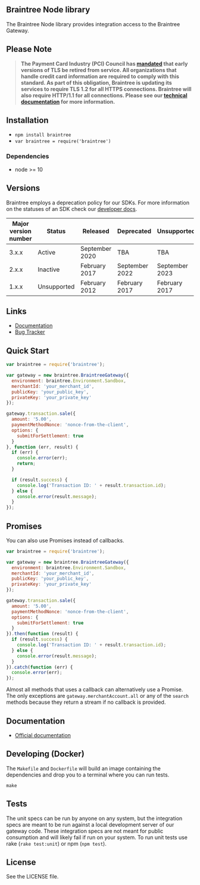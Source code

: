 ## Braintree Node library

The Braintree Node library provides integration access to the Braintree Gateway.

## Please Note
> **The Payment Card Industry (PCI) Council has [mandated](https://blog.pcisecuritystandards.org/migrating-from-ssl-and-early-tls) that early versions of TLS be retired from service.  All organizations that handle credit card information are required to comply with this standard. As part of this obligation, Braintree is updating its services to require TLS 1.2 for all HTTPS connections. Braintree will also require HTTP/1.1 for all connections. Please see our [technical documentation](https://github.com/paypal/tls-update) for more information.**

## Installation

* `npm install braintree`
* `var braintree = require('braintree')`

### Dependencies

* node >= 10

## Versions

Braintree employs a deprecation policy for our SDKs. For more information on the statuses of an SDK check our [developer docs](http://developers.braintreepayments.com/reference/general/server-sdk-deprecation-policy).

| Major version number | Status      | Released        | Deprecated      | Unsupported     |
| -------------------- | ----------- | --------------- | --------------- | --------------- |
| 3.x.x                | Active      | September 2020  | TBA             | TBA             |
| 2.x.x                | Inactive    | February 2017   | September 2022  | September 2023  |
| 1.x.x                | Unsupported | February 2012   | February 2017   | February 2017   |

## Links

* [Documentation](https://developers.braintreepayments.com/node/sdk/server/overview)
* [Bug Tracker](https://github.com/braintree/braintree_node/issues)

## Quick Start

```javascript
var braintree = require('braintree');

var gateway = new braintree.BraintreeGateway({
  environment: braintree.Environment.Sandbox,
  merchantId: 'your_merchant_id',
  publicKey: 'your_public_key',
  privateKey: 'your_private_key'
});

gateway.transaction.sale({
  amount: '5.00',
  paymentMethodNonce: 'nonce-from-the-client',
  options: {
    submitForSettlement: true
  }
}, function (err, result) {
  if (err) {
    console.error(err);
    return;
  }

  if (result.success) {
    console.log('Transaction ID: ' + result.transaction.id);
  } else {
    console.error(result.message);
  }
});
```

## Promises

You can also use Promises instead of callbacks.

```javascript
var braintree = require('braintree');

var gateway = new braintree.BraintreeGateway({
  environment: braintree.Environment.Sandbox,
  merchantId: 'your_merchant_id',
  publicKey: 'your_public_key',
  privateKey: 'your_private_key'
});

gateway.transaction.sale({
  amount: '5.00',
  paymentMethodNonce: 'nonce-from-the-client',
  options: {
    submitForSettlement: true
  }
}).then(function (result) {
  if (result.success) {
    console.log('Transaction ID: ' + result.transaction.id);
  } else {
    console.error(result.message);
  }
}).catch(function (err) {
  console.error(err);
});
```

Almost all methods that uses a callback can alternatively use a Promise. The only exceptions are `gateway.merchantAccount.all` or any of the `search` methods because they return a stream if no callback is provided. 

## Documentation

* [Official documentation](https://developers.braintreepayments.com/node/sdk/server/overview)

## Developing (Docker)

The `Makefile` and `Dockerfile` will build an image containing the dependencies and drop you to a terminal where you can run tests.

```
make
```

## Tests

The unit specs can be run by anyone on any system, but the integration specs are meant to be run against a local development server of our gateway code. These integration specs are not meant for public consumption and will likely fail if run on your system. To run unit tests use rake (`rake test:unit`) or npm (`npm test`).

## License

See the LICENSE file.
